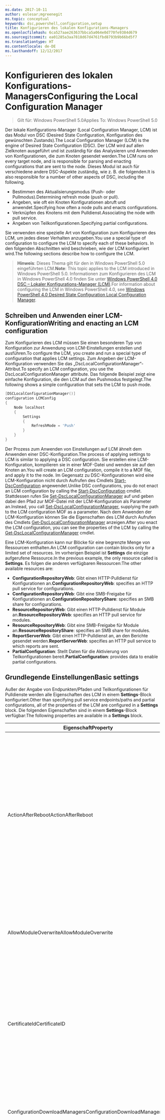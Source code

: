 ```yaml
---
ms.date: 2017-10-11
author: eslesar;mgreenegit
ms.topic: conceptual
keywords: dsc,powershell,configuration,setup
title: Konfigurieren des lokalen Konfigurations-Managers
ms.openlocfilehash: 6ca527aae263637bbca5a064e0d770fe9384d679
ms.sourcegitcommit: ea01285a3aa7818d67d4761fbd8793b9b66bd5f7
ms.translationtype: HT
ms.contentlocale: de-DE
ms.lasthandoff: 12/12/2017
---
```

# <a name="configuring-the-local-configuration-manager"></a><span data-ttu-id="22a3b-103">Konfigurieren des lokalen Konfigurations-Managers</span><span class="sxs-lookup"><span data-stu-id="22a3b-103">Configuring the Local Configuration Manager</span></span>

> <span data-ttu-id="22a3b-104">Gilt für: Windows PowerShell 5.0</span><span class="sxs-lookup"><span data-stu-id="22a3b-104">Applies To: Windows PowerShell 5.0</span></span>

<span data-ttu-id="22a3b-105">Der lokale Konfigurations-Manager (Local Configuration Manager, LCM) ist das Modul von DSC (Desired State Configuration, Konfiguration des gewünschten Zustands).</span><span class="sxs-lookup"><span data-stu-id="22a3b-105">The Local Configuration Manager (LCM) is the engine of Desired State Configuration (DSC).</span></span>
<span data-ttu-id="22a3b-106">Der LCM wird auf allen Zielknoten ausgeführt und ist zuständig für das Analysieren und Anwenden von Konfigurationen, die zum Knoten gesendet werden.</span><span class="sxs-lookup"><span data-stu-id="22a3b-106">The LCM runs on every target node, and is responsible for parsing and enacting configurations that are sent to the node.</span></span>
<span data-ttu-id="22a3b-107">Dieses Modul ist auch für verschiedene andere DSC-Aspekte zuständig, wie z. B. die folgenden.</span><span class="sxs-lookup"><span data-stu-id="22a3b-107">It is also responsible for a number of other aspects of DSC, including the following.</span></span>

- <span data-ttu-id="22a3b-108">Bestimmen des Aktualisierungsmodus (Push- oder Pullmodus).</span><span class="sxs-lookup"><span data-stu-id="22a3b-108">Determining refresh mode (push or pull).</span></span>
- <span data-ttu-id="22a3b-109">Angeben, wie oft ein Knoten Konfigurationen abruft und anwendet.</span><span class="sxs-lookup"><span data-stu-id="22a3b-109">Specifying how often a node pulls and enacts configurations.</span></span>
- <span data-ttu-id="22a3b-110">Verknüpfen des Knotens mit dem Pulldienst.</span><span class="sxs-lookup"><span data-stu-id="22a3b-110">Associating the node with pull service.</span></span>
- <span data-ttu-id="22a3b-111">Angeben von Teilkonfigurationen.</span><span class="sxs-lookup"><span data-stu-id="22a3b-111">Specifying partial configurations.</span></span>

<span data-ttu-id="22a3b-112">Sie verwenden eine spezielle Art von Konfiguration zum Konfigurieren des LCM, um jedes dieser Verhalten anzugeben.</span><span class="sxs-lookup"><span data-stu-id="22a3b-112">You use a special type of configuration to configure the LCM to specify each of these behaviors.</span></span>
<span data-ttu-id="22a3b-113">In den folgenden Abschnitten wird beschrieben, wie der LCM konfiguriert wird.</span><span class="sxs-lookup"><span data-stu-id="22a3b-113">The following sections describe how to configure the LCM.</span></span>

> <span data-ttu-id="22a3b-114">**Hinweis**: Dieses Thema gilt für den in Windows PowerShell 5.0 eingeführten LCM.</span><span class="sxs-lookup"><span data-stu-id="22a3b-114">**Note**: This topic applies to the LCM introduced in Windows PowerShell 5.0.</span></span>
<span data-ttu-id="22a3b-115">Informationen zum Konfigurieren des LCM in Windows PowerShell 4.0 finden Sie unter [Windows PowerShell 4.0 DSC – Lokaler Konfigurations-Manager (LCM)](metaconfig4.md).</span><span class="sxs-lookup"><span data-stu-id="22a3b-115">For information about configuring the LCM in Windows PowerShell 4.0, see [Windows PowerShell 4.0 Desired State Configuration Local Configuration Manager](metaconfig4.md).</span></span>

## <a name="writing-and-enacting-an-lcm-configuration"></a><span data-ttu-id="22a3b-116">Schreiben und Anwenden einer LCM-Konfiguration</span><span class="sxs-lookup"><span data-stu-id="22a3b-116">Writing and enacting an LCM configuration</span></span>

<span data-ttu-id="22a3b-117">Zum Konfigurieren des LCM müssen Sie einen besonderen Typ von Konfiguration zur Anwendung von LCM-Einstellungen erstellen und ausführen.</span><span class="sxs-lookup"><span data-stu-id="22a3b-117">To configure the LCM, you create and run a special type of configuration that applies LCM settings.</span></span>
<span data-ttu-id="22a3b-118">Zum Angeben der LCM-Konfiguration verwenden Sie das „DscLocalConfigurationManager“-Attribut.</span><span class="sxs-lookup"><span data-stu-id="22a3b-118">To specify an LCM configuration, you use the DscLocalConfigurationManager attribute.</span></span>
<span data-ttu-id="22a3b-119">Das folgende Beispiel zeigt eine einfache Konfiguration, die den LCM auf den Pushmodus festgelegt.</span><span class="sxs-lookup"><span data-stu-id="22a3b-119">The following shows a simple configuration that sets the LCM to push mode.</span></span>

```powershell
[DSCLocalConfigurationManager()]
configuration LCMConfig
{
    Node localhost
    {
        Settings
        {
            RefreshMode = 'Push'
        }
    }
} 
```

<span data-ttu-id="22a3b-120">Der Prozess zum Anwenden von Einstellungen auf LCM ähnelt dem Anwenden einer DSC-Konfiguration.</span><span class="sxs-lookup"><span data-stu-id="22a3b-120">The process of applying settings to LCM is similar to applying a DSC configuration.</span></span>
<span data-ttu-id="22a3b-121">Sie erstellen eine LCM-Konfiguration, kompilieren sie in einer MOF-Datei und wenden sie auf den Knoten an.</span><span class="sxs-lookup"><span data-stu-id="22a3b-121">You will create an LCM configuration, compile it to a MOF file, and apply it to the node.</span></span>
<span data-ttu-id="22a3b-122">Im Gegensatz zu DSC-Konfigurationen wird eine LCM-Konfiguration nicht durch Aufrufen des Cmdlets [Start-DscConfiguration](https://technet.microsoft.com/en-us/library/dn521623.aspx) angewendet.</span><span class="sxs-lookup"><span data-stu-id="22a3b-122">Unlike DSC configurations, you do not enact an LCM configuration by calling the [Start-DscConfiguration](https://technet.microsoft.com/en-us/library/dn521623.aspx) cmdlet.</span></span>
<span data-ttu-id="22a3b-123">Stattdessen rufen Sie [Set-DscLocalConfigurationManager](https://technet.microsoft.com/en-us/library/dn521621.aspx) auf und geben dabei den Pfad zur MOF-Datei mit der LCM-Konfiguration als Parameter an.</span><span class="sxs-lookup"><span data-stu-id="22a3b-123">Instead, you call [Set-DscLocalConfigurationManager](https://technet.microsoft.com/en-us/library/dn521621.aspx), supplying the path to the LCM configuration MOF as a parameter.</span></span>
<span data-ttu-id="22a3b-124">Nach dem Anwenden der LCM-Konfiguration können Sie die Eigenschaften des LCM durch Aufrufen des Cmdlets [Get-DscLocalConfigurationManager](https://technet.microsoft.com/en-us/library/dn407378.aspx) anzeigen.</span><span class="sxs-lookup"><span data-stu-id="22a3b-124">After you enact the LCM configuration, you can see the properties of the LCM by calling the [Get-DscLocalConfigurationManager](https://technet.microsoft.com/en-us/library/dn407378.aspx) cmdlet.</span></span>

<span data-ttu-id="22a3b-125">Eine LCM-Konfiguration kann nur Blöcke für eine begrenzte Menge von Ressourcen enthalten.</span><span class="sxs-lookup"><span data-stu-id="22a3b-125">An LCM configuration can contain blocks only for a limited set of resources.</span></span>
<span data-ttu-id="22a3b-126">Im vorherigen Beispiel ist **Settings** die einzige aufgerufene Ressource.</span><span class="sxs-lookup"><span data-stu-id="22a3b-126">In the previous example, the only resource called is **Settings**.</span></span>
<span data-ttu-id="22a3b-127">Es folgen die anderen verfügbaren Ressourcen:</span><span class="sxs-lookup"><span data-stu-id="22a3b-127">The other available resources are:</span></span>

* <span data-ttu-id="22a3b-128">**ConfigurationRepositoryWeb**: Gibt einen HTTP-Pulldienst für Konfigurationen an.</span><span class="sxs-lookup"><span data-stu-id="22a3b-128">**ConfigurationRepositoryWeb**: specifies an HTTP pull service for configurations.</span></span>
* <span data-ttu-id="22a3b-129">**ConfigurationRepositoryWeb**: Gibt eine SMB-Freigabe für Konfigurationen an.</span><span class="sxs-lookup"><span data-stu-id="22a3b-129">**ConfigurationRepositoryShare**: specifies an SMB share for configurations.</span></span>
* <span data-ttu-id="22a3b-130">**ResourceRepositoryWeb**: Gibt einen HTTP-Pulldienst für Module an.</span><span class="sxs-lookup"><span data-stu-id="22a3b-130">**ResourceRepositoryWeb**: specifies an HTTP pull service for modules.</span></span>
* <span data-ttu-id="22a3b-131">**ResourceRepositoryWeb**: Gibt eine SMB-Freigabe für Module an.</span><span class="sxs-lookup"><span data-stu-id="22a3b-131">**ResourceRepositoryShare**: specifies an SMB share for modules.</span></span>
* <span data-ttu-id="22a3b-132">**ReportServerWeb**: Gibt einen HTTP-Pulldienst an, an den Berichte gesendet werden.</span><span class="sxs-lookup"><span data-stu-id="22a3b-132">**ReportServerWeb**: specifies an HTTP pull service to which reports are sent.</span></span>
* <span data-ttu-id="22a3b-133">**PartialConfiguration**: Stellt Daten für die Aktivierung von Teilkonfigurationen bereit.</span><span class="sxs-lookup"><span data-stu-id="22a3b-133">**PartialConfiguration**: provides data to enable partial configurations.</span></span>

## <a name="basic-settings"></a><span data-ttu-id="22a3b-134">Grundlegende Einstellungen</span><span class="sxs-lookup"><span data-stu-id="22a3b-134">Basic settings</span></span>

<span data-ttu-id="22a3b-135">Außer der Angabe von Endpunkten/Pfaden und Teilkonfigurationen für Pulldienste werden alle Eigenschaften des LCM in einem **Settings**-Block konfiguriert.</span><span class="sxs-lookup"><span data-stu-id="22a3b-135">Other than specifying pull service endpoints/paths and partial configurations, all of the properties of the LCM are configured in a **Settings** block.</span></span>
<span data-ttu-id="22a3b-136">Die folgenden Eigenschaften sind in einem **Settings**-Block verfügbar:</span><span class="sxs-lookup"><span data-stu-id="22a3b-136">The following properties are available in a **Settings** block.</span></span>

|  <span data-ttu-id="22a3b-137">Eigenschaft</span><span class="sxs-lookup"><span data-stu-id="22a3b-137">Property</span></span>  |  <span data-ttu-id="22a3b-138">Typ</span><span class="sxs-lookup"><span data-stu-id="22a3b-138">Type</span></span>  |  <span data-ttu-id="22a3b-139">Beschreibung</span><span class="sxs-lookup"><span data-stu-id="22a3b-139">Description</span></span>   |
|----------- |------- |--------------- |
| <span data-ttu-id="22a3b-140">ActionAfterReboot</span><span class="sxs-lookup"><span data-stu-id="22a3b-140">ActionAfterReboot</span></span>| <span data-ttu-id="22a3b-141">string</span><span class="sxs-lookup"><span data-stu-id="22a3b-141">string</span></span>| <span data-ttu-id="22a3b-142">Gibt an, was nach einem Neustart während der Anwendung einer Konfiguration passiert.</span><span class="sxs-lookup"><span data-stu-id="22a3b-142">Specifies what happens after a reboot during the application of a configuration.</span></span> <span data-ttu-id="22a3b-143">Die möglichen Werte sind __ContinueConfiguration__ und __StopConfiguration__.</span><span class="sxs-lookup"><span data-stu-id="22a3b-143">The possible values are __"ContinueConfiguration"__ and __"StopConfiguration"__.</span></span> <ul><li> <span data-ttu-id="22a3b-144">__ContinueConfiguration__: Nach dem Neustart des Computers wird das Anwenden der aktuellen Konfiguration fortgesetzt.</span><span class="sxs-lookup"><span data-stu-id="22a3b-144">__ContinueConfiguration__: Continue applying the current configuration after machine reboot.</span></span> <span data-ttu-id="22a3b-145">Dies ist der Standardwert.</span><span class="sxs-lookup"><span data-stu-id="22a3b-145">This is the default value</span></span></li><li><span data-ttu-id="22a3b-146">__StopConfiguration__: Nach dem Neustart des Computers wird die aktuelle Konfiguration beendet.</span><span class="sxs-lookup"><span data-stu-id="22a3b-146">__StopConfiguration__: Stop the current configuration after machine reboot.</span></span></li></ul>|
| <span data-ttu-id="22a3b-147">AllowModuleOverwrite</span><span class="sxs-lookup"><span data-stu-id="22a3b-147">AllowModuleOverwrite</span></span>| <span data-ttu-id="22a3b-148">bool</span><span class="sxs-lookup"><span data-stu-id="22a3b-148">bool</span></span>| <span data-ttu-id="22a3b-149">__$TRUE__, wenn neue vom Pulldienst heruntergeladene Konfigurationen die alten Konfigurationen auf dem Zielknoten überschreiben dürfen.</span><span class="sxs-lookup"><span data-stu-id="22a3b-149">__$TRUE__ if new configurations downloaded from the pull service are allowed to overwrite the old ones on the target node.</span></span> <span data-ttu-id="22a3b-150">Andernfalls „$FALSE“.</span><span class="sxs-lookup"><span data-stu-id="22a3b-150">Otherwise, $FALSE.</span></span>|
| <span data-ttu-id="22a3b-151">CertificateId</span><span class="sxs-lookup"><span data-stu-id="22a3b-151">CertificateID</span></span>| <span data-ttu-id="22a3b-152">string</span><span class="sxs-lookup"><span data-stu-id="22a3b-152">string</span></span>| <span data-ttu-id="22a3b-153">Der Fingerabdruck eines Zertifikats zur Sicherung von Anmeldeinformationen, die in einer Konfiguration übergeben werden.</span><span class="sxs-lookup"><span data-stu-id="22a3b-153">The thumbprint of a certificate used to secure credentials passed in a configuration.</span></span> <span data-ttu-id="22a3b-154">Weitere Informationen finden Sie unter [Möchten Sie Anmeldeinformationen in Windows PowerShell zum Konfigurieren des gewünschten Zustands schützen?](http://blogs.msdn.com/b/powershell/archive/2014/01/31/want-to-secure-credentials-in-windows-powershell-desired-state-configuration.aspx).</span><span class="sxs-lookup"><span data-stu-id="22a3b-154">For more information see [Want to secure credentials in Windows PowerShell Desired State Configuration](http://blogs.msdn.com/b/powershell/archive/2014/01/31/want-to-secure-credentials-in-windows-powershell-desired-state-configuration.aspx)?.</span></span> <br> <span data-ttu-id="22a3b-155">__Hinweis:__ Dies wird bei Verwendung des Azure Automation DSC-Pulldiensts automatisch verwaltet.</span><span class="sxs-lookup"><span data-stu-id="22a3b-155">__Note:__ this is managed automatically if using Azure Automation DSC pull service.</span></span>|
| <span data-ttu-id="22a3b-156">ConfigurationDownloadManagers</span><span class="sxs-lookup"><span data-stu-id="22a3b-156">ConfigurationDownloadManagers</span></span>| <span data-ttu-id="22a3b-157">CimInstance[]</span><span class="sxs-lookup"><span data-stu-id="22a3b-157">CimInstance[]</span></span>| <span data-ttu-id="22a3b-158">Veraltet.</span><span class="sxs-lookup"><span data-stu-id="22a3b-158">Obsolete.</span></span> <span data-ttu-id="22a3b-159">Verwenden Sie die Blöcke __ConfigurationRepositoryWeb__ und __ConfigurationRepositoryShare__ zum Definieren von Pulldienstendpunkten für Konfigurationen.</span><span class="sxs-lookup"><span data-stu-id="22a3b-159">Use __ConfigurationRepositoryWeb__ and __ConfigurationRepositoryShare__ blocks to define configuration pull service endpoints.</span></span>|
| <span data-ttu-id="22a3b-160">ConfigurationID</span><span class="sxs-lookup"><span data-stu-id="22a3b-160">ConfigurationID</span></span>| <span data-ttu-id="22a3b-161">string</span><span class="sxs-lookup"><span data-stu-id="22a3b-161">string</span></span>| <span data-ttu-id="22a3b-162">Für die Abwärtskompatibilität mit älteren Pulldienstversionen.</span><span class="sxs-lookup"><span data-stu-id="22a3b-162">For backwards compatibility with older pull service versions.</span></span> <span data-ttu-id="22a3b-163">Eine GUID, die die Konfigurationsdatei identifiziert, die von einem Pulldienst abgerufen werden soll.</span><span class="sxs-lookup"><span data-stu-id="22a3b-163">A GUID that identifies the configuration file to get from a pull service.</span></span> <span data-ttu-id="22a3b-164">Der Knoten ruft Konfigurationen vom Pulldienst ab, wenn der Name der MOF-Konfigurationsdatei „ConfigurationID.mof“ lautet.</span><span class="sxs-lookup"><span data-stu-id="22a3b-164">The node will pull configurations on the pull service if the name of the configuration MOF is named ConfigurationID.mof.</span></span><br> <span data-ttu-id="22a3b-165">__Hinweis:__ Wenn Sie diese Eigenschaft festlegen, kann der Knoten nicht mithilfe von __RegistrationKey__ bei einem Pulldienst registriert werden.</span><span class="sxs-lookup"><span data-stu-id="22a3b-165">__Note:__ If you set this property, registering the node with a pull service by using __RegistrationKey__ does not work.</span></span> <span data-ttu-id="22a3b-166">Weitere Informationen finden Sie unter [Einrichten eines Pullclients mit Konfigurationsnamen](pullClientConfigNames.md).</span><span class="sxs-lookup"><span data-stu-id="22a3b-166">For more information, see [Setting up a pull client with configuration names](pullClientConfigNames.md).</span></span>|
| <span data-ttu-id="22a3b-167">ConfigurationMode</span><span class="sxs-lookup"><span data-stu-id="22a3b-167">ConfigurationMode</span></span>| <span data-ttu-id="22a3b-168">string</span><span class="sxs-lookup"><span data-stu-id="22a3b-168">string</span></span> | <span data-ttu-id="22a3b-169">Gibt an, wie der LCM die Konfiguration tatsächlich auf die Zielknoten anwendet.</span><span class="sxs-lookup"><span data-stu-id="22a3b-169">Specifies how the LCM actually applies the configuration to the target nodes.</span></span> <span data-ttu-id="22a3b-170">Mögliche Werte sind __ApplyOnly__, __ApplyandMonitor__ und __ApplyandAutoCorrect__.</span><span class="sxs-lookup"><span data-stu-id="22a3b-170">Possible values are __"ApplyOnly"__,__"ApplyandMonitior"__, and __"ApplyandAutoCorrect"__.</span></span> <ul><li><span data-ttu-id="22a3b-171">__ApplyOnly__: DSC wendet die Konfiguration an und führt keine weiteren Schritte aus, es sei denn, eine neue Konfiguration wird per Push auf den Zielknoten übertragen oder per Pull von einem Dienst abgerufen.</span><span class="sxs-lookup"><span data-stu-id="22a3b-171">__ApplyOnly__: DSC applies the configuration and does nothing further unless a new configuration is pushed to the target node or when a new configuration is pulled from a service.</span></span> <span data-ttu-id="22a3b-172">Nach der ersten Anwendung einer neuen Konfiguration überprüft DSC nicht auf Abweichungen von einem zuvor konfigurierten Status.</span><span class="sxs-lookup"><span data-stu-id="22a3b-172">After initial application of a new configuration, DSC does not check for drift from a previously configured state.</span></span> <span data-ttu-id="22a3b-173">Beachten Sie, dass DSC versucht, die Konfiguration anzuwenden, bis dies erfolgreich passiert ist, bevor __ApplyOnly__ wirksam wird.</span><span class="sxs-lookup"><span data-stu-id="22a3b-173">Note that DSC will attempt to apply the configuration until it is successful before __ApplyOnly__ takes effect.</span></span> </li><li> <span data-ttu-id="22a3b-174">__ApplyAndMonitor__: Dies ist der Standardwert.</span><span class="sxs-lookup"><span data-stu-id="22a3b-174">__ApplyAndMonitor__: This is the default value.</span></span> <span data-ttu-id="22a3b-175">Der LCM wendet neue Konfigurationen an.</span><span class="sxs-lookup"><span data-stu-id="22a3b-175">The LCM applies any new configurations.</span></span> <span data-ttu-id="22a3b-176">Wenn der Zielknoten nach der ersten Anwendung einer neuen Konfiguration vom gewünschten Zustand abweicht, meldet DSC die Abweichung in Protokollen.</span><span class="sxs-lookup"><span data-stu-id="22a3b-176">After initial application of a new configuration, if the target node drifts from the desired state, DSC reports the discrepancy in logs.</span></span> <span data-ttu-id="22a3b-177">Beachten Sie, dass DSC versucht, die Konfiguration anzuwenden, bis dies erfolgreich passiert ist, bevor __ApplyAndMonitor__ wirksam wird.</span><span class="sxs-lookup"><span data-stu-id="22a3b-177">Note that DSC will attempt to apply the configuration until it is successful before __ApplyAndMonitor__ takes effect.</span></span></li><li><span data-ttu-id="22a3b-178">__ApplyAndAutoCorrect__: DSC wendet alle neuen Konfigurationen an.</span><span class="sxs-lookup"><span data-stu-id="22a3b-178">__ApplyAndAutoCorrect__: DSC applies any new configurations.</span></span> <span data-ttu-id="22a3b-179">Wenn der Zielknoten nach der ersten Anwendung einer neuen Konfiguration vom gewünschten Zustand abweicht, meldet DSC die Abweichung in Protokollen und wendet dann die aktuelle Konfiguration an.</span><span class="sxs-lookup"><span data-stu-id="22a3b-179">After initial application of a new configuration, if the target node drifts from the desired state, DSC reports the discrepancy in logs, and then re-applies the current configuration.</span></span></li></ul>|
| <span data-ttu-id="22a3b-180">ConfigurationModeFrequencyMins</span><span class="sxs-lookup"><span data-stu-id="22a3b-180">ConfigurationModeFrequencyMins</span></span>| <span data-ttu-id="22a3b-181">UInt32</span><span class="sxs-lookup"><span data-stu-id="22a3b-181">UInt32</span></span>| <span data-ttu-id="22a3b-182">Gibt (in Minuten) an, wie oft die aktuelle Konfiguration überprüft und angewendet wird.</span><span class="sxs-lookup"><span data-stu-id="22a3b-182">How often, in minutes, the current configuration is checked and applied.</span></span> <span data-ttu-id="22a3b-183">Diese Eigenschaft wird ignoriert, wenn die „ConfigurationMode“-Eigenschaft auf „ApplyOnly“ festgelegt ist.</span><span class="sxs-lookup"><span data-stu-id="22a3b-183">This property is ignored if the ConfigurationMode property is set to ApplyOnly.</span></span> <span data-ttu-id="22a3b-184">Der Standardwert ist 15.</span><span class="sxs-lookup"><span data-stu-id="22a3b-184">The default value is 15.</span></span>|
| <span data-ttu-id="22a3b-185">DebugMode</span><span class="sxs-lookup"><span data-stu-id="22a3b-185">DebugMode</span></span>| <span data-ttu-id="22a3b-186">string</span><span class="sxs-lookup"><span data-stu-id="22a3b-186">string</span></span>| <span data-ttu-id="22a3b-187">Mögliche Werte sind __None__, __ForceModuleImport__ und __All__.</span><span class="sxs-lookup"><span data-stu-id="22a3b-187">Possible values are __None__, __ForceModuleImport__, and __All__.</span></span> <ul><li><span data-ttu-id="22a3b-188">Bei Festlegung auf __None__ werden zwischengespeicherte Ressourcen verwendet.</span><span class="sxs-lookup"><span data-stu-id="22a3b-188">Set to __None__ to use cached resources.</span></span> <span data-ttu-id="22a3b-189">Dies ist die Standardeinstellung, die in Produktionsszenarien verwendet werden sollte.</span><span class="sxs-lookup"><span data-stu-id="22a3b-189">This is the default and should be used in production scenarios.</span></span></li><li><span data-ttu-id="22a3b-190">Das Festlegen auf __ForceModuleImport__ bewirkt, dass der LCM DSC-Ressourcenmodule erneut lädt, auch wenn sie zuvor bereits geladen und zwischengespeichert wurden.</span><span class="sxs-lookup"><span data-stu-id="22a3b-190">Setting to __ForceModuleImport__, causes the LCM to reload any DSC resource modules, even if they have been previously loaded and cached.</span></span> <span data-ttu-id="22a3b-191">Dies beeinträchtigt die Leistung von DSC-Vorgängen, da jedes Modul bei Verwendung neu geladen wird.</span><span class="sxs-lookup"><span data-stu-id="22a3b-191">This impacts the performance of DSC operations as each module is reloaded on use.</span></span> <span data-ttu-id="22a3b-192">In der Regel wird dieser Wert beim Debuggen einer Ressource verwendet.</span><span class="sxs-lookup"><span data-stu-id="22a3b-192">Typically you would use this value while debugging a resource</span></span></li><li><span data-ttu-id="22a3b-193">In dieser Version ist __All__ identisch mit __ForceModuleImport__.</span><span class="sxs-lookup"><span data-stu-id="22a3b-193">In this release, __All__ is same as __ForceModuleImport__</span></span></li></ul> |
| <span data-ttu-id="22a3b-194">RebootNodeIfNeeded</span><span class="sxs-lookup"><span data-stu-id="22a3b-194">RebootNodeIfNeeded</span></span>| <span data-ttu-id="22a3b-195">bool</span><span class="sxs-lookup"><span data-stu-id="22a3b-195">bool</span></span>| <span data-ttu-id="22a3b-196">Legen Sie diese Einstellung auf __$true__ fest, um den Knoten automatisch neu zu starten, nachdem eine Konfiguration angewendet wurde, die einen Neustart erfordert.</span><span class="sxs-lookup"><span data-stu-id="22a3b-196">Set this to __$true__ to automatically reboot the node after a configuration that requires reboot is applied.</span></span> <span data-ttu-id="22a3b-197">Andernfalls müssen Sie den Knoten für jede Konfiguration manuell neu starten, die dies erfordert.</span><span class="sxs-lookup"><span data-stu-id="22a3b-197">Otherwise, you will have to manually reboot the node for any configuration that requires it.</span></span> <span data-ttu-id="22a3b-198">Der Standardwert ist __$false__.</span><span class="sxs-lookup"><span data-stu-id="22a3b-198">The default value is __$false__.</span></span> <span data-ttu-id="22a3b-199">Um diese Einstellung zu verwenden, wenn eine Neustartbedingung von einer anderen Komponente als von DSC in Kraft gesetzt wird (z.B. Windows Installer), kombinieren Sie diese Einstellung mit dem Modul [xPendingReboot](https://github.com/powershell/xpendingreboot).</span><span class="sxs-lookup"><span data-stu-id="22a3b-199">To use this setting when a reboot condition is enacted by something other than DSC (such as Windows Installer), combine this setting with the [xPendingReboot](https://github.com/powershell/xpendingreboot) module.</span></span>|
| <span data-ttu-id="22a3b-200">RefreshMode</span><span class="sxs-lookup"><span data-stu-id="22a3b-200">RefreshMode</span></span>| <span data-ttu-id="22a3b-201">string</span><span class="sxs-lookup"><span data-stu-id="22a3b-201">string</span></span>| <span data-ttu-id="22a3b-202">Gibt an, wie der LCM Konfigurationen abruft.</span><span class="sxs-lookup"><span data-stu-id="22a3b-202">Specifies how the LCM gets configurations.</span></span> <span data-ttu-id="22a3b-203">Die möglichen Werte sind __Disabled__, __Push__ und __Pull__.</span><span class="sxs-lookup"><span data-stu-id="22a3b-203">The possible values are __"Disabled"__, __"Push"__, and __"Pull"__.</span></span> <ul><li><span data-ttu-id="22a3b-204">__Disabled__: DSC-Konfigurationen werden für diesen Knoten deaktiviert.</span><span class="sxs-lookup"><span data-stu-id="22a3b-204">__Disabled__: DSC configurations are disabled for this node.</span></span></li><li> <span data-ttu-id="22a3b-205">__Push__: Konfigurationen werden gestartet, indem das Cmdlet [Start-DscConfiguration](https://technet.microsoft.com/en-us/library/dn521623.aspx) aufgerufen wird.</span><span class="sxs-lookup"><span data-stu-id="22a3b-205">__Push__: Configurations are initiated by calling the [Start-DscConfiguration](https://technet.microsoft.com/en-us/library/dn521623.aspx) cmdlet.</span></span> <span data-ttu-id="22a3b-206">Die Konfiguration wird sofort auf den Knoten angewendet.</span><span class="sxs-lookup"><span data-stu-id="22a3b-206">The configuration is applied immediately to the node.</span></span> <span data-ttu-id="22a3b-207">Dies ist der Standardwert.</span><span class="sxs-lookup"><span data-stu-id="22a3b-207">This is the default value.</span></span></li><li><span data-ttu-id="22a3b-208">__Pull:__ Der Knoten ist so konfiguriert, dass regelmäßig eine Überprüfung auf Konfigurationen von einem Pulldienst oder SMB-Pfad erfolgt.</span><span class="sxs-lookup"><span data-stu-id="22a3b-208">__Pull:__ The node is configured to regularly check for configurations from a pull service or SMB path.</span></span> <span data-ttu-id="22a3b-209">Wenn diese Eigenschaft auf __Pull__ festgelegt ist, müssen Sie in einem __ConfigurationRepositoryWeb__- oder __ConfigurationRepositoryShare__-Block einen HPPT-Pfad (Dienst) oder einen SMB-Pfad (Freigabe) angeben.</span><span class="sxs-lookup"><span data-stu-id="22a3b-209">If this property is set to __Pull__, you must specify an HTTP (service) or SMB (share) path in a __ConfigurationRepositoryWeb__ or __ConfigurationRepositoryShare__ block.</span></span></li></ul>|
| <span data-ttu-id="22a3b-210">RefreshFrequencyMins</span><span class="sxs-lookup"><span data-stu-id="22a3b-210">RefreshFrequencyMins</span></span>| <span data-ttu-id="22a3b-211">UInt32</span><span class="sxs-lookup"><span data-stu-id="22a3b-211">Uint32</span></span>| <span data-ttu-id="22a3b-212">Das Zeitintervall (in Minuten), in dem der LCM einen Pulldienst auf aktualisierte Konfigurationen abfragt.</span><span class="sxs-lookup"><span data-stu-id="22a3b-212">The time interval, in minutes, at which the LCM checks a pull service to get updated configurations.</span></span> <span data-ttu-id="22a3b-213">Dieser Wert wird ignoriert, wenn der LCM nicht im Pullmodus konfiguriert ist.</span><span class="sxs-lookup"><span data-stu-id="22a3b-213">This value is ignored if the LCM is not configured in pull mode.</span></span> <span data-ttu-id="22a3b-214">Der Standardwert ist 30.</span><span class="sxs-lookup"><span data-stu-id="22a3b-214">The default value is 30.</span></span>|
| <span data-ttu-id="22a3b-215">ReportManagers</span><span class="sxs-lookup"><span data-stu-id="22a3b-215">ReportManagers</span></span>| <span data-ttu-id="22a3b-216">CimInstance[]</span><span class="sxs-lookup"><span data-stu-id="22a3b-216">CimInstance[]</span></span>| <span data-ttu-id="22a3b-217">Veraltet.</span><span class="sxs-lookup"><span data-stu-id="22a3b-217">Obsolete.</span></span> <span data-ttu-id="22a3b-218">Verwenden Sie __ReportServerWeb__-Blöcke, um einen Endpunkt zum Senden von Berichtsdaten an einen Pulldienst zu definieren.</span><span class="sxs-lookup"><span data-stu-id="22a3b-218">Use __ReportServerWeb__ blocks to define an endpoint to send reporting data to a pull service.</span></span>|
| <span data-ttu-id="22a3b-219">ResourceModuleManagers</span><span class="sxs-lookup"><span data-stu-id="22a3b-219">ResourceModuleManagers</span></span>| <span data-ttu-id="22a3b-220">CimInstance[]</span><span class="sxs-lookup"><span data-stu-id="22a3b-220">CimInstance[]</span></span>| <span data-ttu-id="22a3b-221">Veraltet.</span><span class="sxs-lookup"><span data-stu-id="22a3b-221">Obsolete.</span></span> <span data-ttu-id="22a3b-222">Verwenden Sie die Blöcke __ResourceRepositoryWeb__ und __ResourceRepositoryShare__ zum Definieren von HTTP-Endpunkten bzw. SMB-Pfaden für den Pulldienst.</span><span class="sxs-lookup"><span data-stu-id="22a3b-222">Use __ResourceRepositoryWeb__ and __ResourceRepositoryShare__ blocks to define pull service HTTP endpoints or SMB paths, respectively.</span></span>|
| <span data-ttu-id="22a3b-223">PartialConfigurations</span><span class="sxs-lookup"><span data-stu-id="22a3b-223">PartialConfigurations</span></span>| <span data-ttu-id="22a3b-224">CimInstance</span><span class="sxs-lookup"><span data-stu-id="22a3b-224">CimInstance</span></span>| <span data-ttu-id="22a3b-225">Nicht implementiert.</span><span class="sxs-lookup"><span data-stu-id="22a3b-225">Not implemented.</span></span> <span data-ttu-id="22a3b-226">Nicht verwenden.</span><span class="sxs-lookup"><span data-stu-id="22a3b-226">Do not use.</span></span>|
| <span data-ttu-id="22a3b-227">StatusRetentionTimeInDays</span><span class="sxs-lookup"><span data-stu-id="22a3b-227">StatusRetentionTimeInDays</span></span> | <span data-ttu-id="22a3b-228">UInt32</span><span class="sxs-lookup"><span data-stu-id="22a3b-228">UInt32</span></span>| <span data-ttu-id="22a3b-229">Anzahl der Tage, die der LCM den Status der aktuellen Konfiguration beibehält.</span><span class="sxs-lookup"><span data-stu-id="22a3b-229">The number of days the LCM keeps the status of the current configuration.</span></span>|

## <a name="pull-service"></a><span data-ttu-id="22a3b-230">Pulldienst</span><span class="sxs-lookup"><span data-stu-id="22a3b-230">Pull service</span></span>

<span data-ttu-id="22a3b-231">DSC-Einstellungen ermöglichen die Verwaltung eines Knotens durch das Abrufen von Konfigurationen und Modulen über Pull und durch das Veröffentlichen von Berichtsdaten an einem Remotespeicherort.</span><span class="sxs-lookup"><span data-stu-id="22a3b-231">DSC settings allow a node to be managed by pulling configurations and modules, and publishing reporting data, to a remote location.</span></span>
<span data-ttu-id="22a3b-232">Folgende Optionen sind zurzeit für den Pulldienst verfügbar:</span><span class="sxs-lookup"><span data-stu-id="22a3b-232">The current options for pull service include:</span></span>

- <span data-ttu-id="22a3b-233">Azure Automation DSC-Dienst (Desired State Configuration)</span><span class="sxs-lookup"><span data-stu-id="22a3b-233">Azure Automation Desired State Configuration service</span></span>
- <span data-ttu-id="22a3b-234">Eine Pulldienstinstanz unter Windows Server</span><span class="sxs-lookup"><span data-stu-id="22a3b-234">A pull service instance running on Windows Server</span></span>
- <span data-ttu-id="22a3b-235">Eine SMB-Freigabe (unterstützt nicht das Veröffentlichen von Berichtsdaten)</span><span class="sxs-lookup"><span data-stu-id="22a3b-235">An SMB share (does not support publishing reporting data)</span></span>

<span data-ttu-id="22a3b-236">Die LCM-Konfiguration unterstützt die folgenden Typen von Pulldienstendpunkten:</span><span class="sxs-lookup"><span data-stu-id="22a3b-236">LCM configuration supports defining the following types of pull service endpoints:</span></span>

- <span data-ttu-id="22a3b-237">**Konfigurationsserver**: Repository für DSC-Konfigurationen.</span><span class="sxs-lookup"><span data-stu-id="22a3b-237">**Configuration server**: A repository for DSC configurations.</span></span> <span data-ttu-id="22a3b-238">Definieren Sie Konfigurationsserver mithilfe der Blöcke **ConfigurationRepositoryWeb** (für webbasierte Server) und **ConfigurationRepositoryShare** (für SMB-basierte Server).</span><span class="sxs-lookup"><span data-stu-id="22a3b-238">Define configuration servers by using **ConfigurationRepositoryWeb** (for web-based servers) and **ConfigurationRepositoryShare** (for SMB-based servers) blocks.</span></span>
- <span data-ttu-id="22a3b-239">**Ressourcenserver**: Repository für DSC-Ressourcen, verpackt als PowerShell-Module.</span><span class="sxs-lookup"><span data-stu-id="22a3b-239">**Resource server**: A repository for DSC resources, packaged as PowerShell modules.</span></span> <span data-ttu-id="22a3b-240">Definieren Sie Ressourcenserver mithilfe der Blöcke **ResourceRepositoryWeb** (für webbasierte Server) und **ResourceRepositoryShare** (für SMB-basierte Server).</span><span class="sxs-lookup"><span data-stu-id="22a3b-240">Define resource servers by using **ResourceRepositoryWeb** (for web-based servers) and **ResourceRepositoryShare** (for SMB-based servers) blocks.</span></span>
- <span data-ttu-id="22a3b-241">**Berichtsserver**: Dienst, an den DSC Berichtsdaten sendet.</span><span class="sxs-lookup"><span data-stu-id="22a3b-241">**Report server**: A service that DSC sends report data to.</span></span> <span data-ttu-id="22a3b-242">Definieren Sie Berichtsserver mithilfe von **ReportServerWeb**-Blöcken.</span><span class="sxs-lookup"><span data-stu-id="22a3b-242">Define report servers by using **ReportServerWeb** blocks.</span></span> <span data-ttu-id="22a3b-243">Ein Berichtsserver muss ein Webdienst sein.</span><span class="sxs-lookup"><span data-stu-id="22a3b-243">A report server must be a web service.</span></span>

<span data-ttu-id="22a3b-244">**Die empfohlene Lösung** und die Option mit den meisten verfügbaren Features ist [Azure Automation DSC](https://docs.microsoft.com/en-us/azure/automation/automation-dsc-getting-started).</span><span class="sxs-lookup"><span data-stu-id="22a3b-244">**The recommended solution**, and the option with the most features available, is [Azure Automation DSC](https://docs.microsoft.com/en-us/azure/automation/automation-dsc-getting-started).</span></span>

<span data-ttu-id="22a3b-245">Der Azure-Dienst kann Knoten lokal in privaten Rechenzentren oder in öffentlichen Clouds wie Azure und AWS verwalten.</span><span class="sxs-lookup"><span data-stu-id="22a3b-245">The Azure service can manage nodes on-premises in private datacenters, or in public clouds such as Azure and AWS.</span></span>
<span data-ttu-id="22a3b-246">Für private Umgebungen, in denen Server keine direkte Verbindung mit dem Internet herstellen können, sollten Sie die Begrenzung des ausgehenden Datenverkehrs auf den veröffentlichten Azure-IP-Adressbereich in Betracht ziehen. Informationen hierzu finden Sie unter [Azure Datacenter IP Ranges](https://www.microsoft.com/en-us/download/details.aspx?id=41653) (IP-Adressbereiche für Azure-Rechenzentren).</span><span class="sxs-lookup"><span data-stu-id="22a3b-246">For private environments where servers cannot directly connect to the Internet, consider limiting outbound traffic to only the published Azure IP range (see [Azure Datacenter IP Ranges](https://www.microsoft.com/en-us/download/details.aspx?id=41653)).</span></span>

<span data-ttu-id="22a3b-247">Features des Onlinediensts, die im Pulldienst unter Windows Server zurzeit nicht verfügbar sind:</span><span class="sxs-lookup"><span data-stu-id="22a3b-247">Features of the online service that are not currently available in the pull service on Windows Server include:</span></span>
- <span data-ttu-id="22a3b-248">Verschlüsselung aller Daten während der Übertragung und im Ruhezustand</span><span class="sxs-lookup"><span data-stu-id="22a3b-248">All data is encrypted in transit and at rest</span></span>
- <span data-ttu-id="22a3b-249">Automatische Erstellung und Verwaltung von Clientzertifikaten</span><span class="sxs-lookup"><span data-stu-id="22a3b-249">Client certificates are created and managed automatically</span></span>
- <span data-ttu-id="22a3b-250">Speicherung von Geheimnissen zur zentralen Verwaltung von [Kennwörtern/Anmeldeinformationen](https://docs.microsoft.com/en-us/azure/automation/automation-credentials) oder [Variablen](https://docs.microsoft.com/en-us/azure/automation/automation-variables) wie z.B. Servernamen oder Verbindungszeichenfolgen</span><span class="sxs-lookup"><span data-stu-id="22a3b-250">Secrets store for centrally managing [passwords/credentials](https://docs.microsoft.com/en-us/azure/automation/automation-credentials), or [variables](https://docs.microsoft.com/en-us/azure/automation/automation-variables) such as server names or connection strings</span></span>
- <span data-ttu-id="22a3b-251">Zentrale Verwaltung der [LCM-Konfiguration](metaConfig.md#basic-settings) für Knoten</span><span class="sxs-lookup"><span data-stu-id="22a3b-251">Centrally manage node [LCM configuration](metaConfig.md#basic-settings)</span></span>
- <span data-ttu-id="22a3b-252">Zentrale Zuweisung von Konfigurationen zu Clientknoten</span><span class="sxs-lookup"><span data-stu-id="22a3b-252">Centrally assign configurations to client nodes</span></span>
- <span data-ttu-id="22a3b-253">Freigabe von Konfigurationsänderungen für Canarygruppen zum Durchführen von Tests vor Einführung in die Produktion</span><span class="sxs-lookup"><span data-stu-id="22a3b-253">Release configuration changes to "canary groups" for testing before reaching production</span></span>
- <span data-ttu-id="22a3b-254">Grafische Berichterstellung</span><span class="sxs-lookup"><span data-stu-id="22a3b-254">Graphical reporting</span></span>
  - <span data-ttu-id="22a3b-255">Statusdetails auf der Granularitätsstufe von DSC-Ressourcen</span><span class="sxs-lookup"><span data-stu-id="22a3b-255">Status detail at the DSC resource level of granularity</span></span>
  - <span data-ttu-id="22a3b-256">Ausführliche Fehlermeldungen von Clientcomputern für die Problembehandlung</span><span class="sxs-lookup"><span data-stu-id="22a3b-256">Verbose error messages from client machines for troubleshooting</span></span>
- <span data-ttu-id="22a3b-257">[Integration in Azure Log Analytics](https://docs.microsoft.com/en-us/azure/automation/automation-dsc-diagnostics) für Warnungen, automatisierte Tasks, Android-/iOS-App für Berichte und Warnungen</span><span class="sxs-lookup"><span data-stu-id="22a3b-257">[Integration with Azure Log Analytics](https://docs.microsoft.com/en-us/azure/automation/automation-dsc-diagnostics) for alerting, automated tasks, Android/iOS app for reporting and alerting</span></span>

<span data-ttu-id="22a3b-258">Alternativ dazu finden Sie weitere Informationen zum Einrichten und Verwenden des HTTP-Pulldiensts unter Windows Server unter [Einrichten eines DSC-Pullservers](pullServer.md).</span><span class="sxs-lookup"><span data-stu-id="22a3b-258">Alternatively, for information about setting up and using HTTP pull service on Windows Server, see [Setting up a DSC pull server](pullServer.md).</span></span>
<span data-ttu-id="22a3b-259">Beachten Sie, dass es sich um eine eingeschränkte Implementierung handelt, die nur grundlegende Funktionen zur Speicherung von Konfigurationen/Modulen und zur Erfassung von Berichtsdaten in einer lokalen Datenbank bietet.</span><span class="sxs-lookup"><span data-stu-id="22a3b-259">Please be advised that it is a limited implementation with only basic capabilities of storing configurations/modules and capturing report data in to a local database.</span></span>

## <a name="configuration-server-blocks"></a><span data-ttu-id="22a3b-260">Konfigurationsserverblöcke</span><span class="sxs-lookup"><span data-stu-id="22a3b-260">Configuration server blocks</span></span>

<span data-ttu-id="22a3b-261">Zum Definieren eines webbasierten Konfigurationsservers erstellen Sie einen **ConfigurationRepositoryWeb**-Block.</span><span class="sxs-lookup"><span data-stu-id="22a3b-261">To define a web-based configuration server, you create a **ConfigurationRepositoryWeb** block.</span></span>
<span data-ttu-id="22a3b-262">Ein **ConfigurationRepositoryWeb**-Block definiert die folgenden Eigenschaften.</span><span class="sxs-lookup"><span data-stu-id="22a3b-262">A **ConfigurationRepositoryWeb** defines the following properties.</span></span>

|<span data-ttu-id="22a3b-263">Eigenschaft</span><span class="sxs-lookup"><span data-stu-id="22a3b-263">Property</span></span>|<span data-ttu-id="22a3b-264">Typ</span><span class="sxs-lookup"><span data-stu-id="22a3b-264">Type</span></span>|<span data-ttu-id="22a3b-265">Beschreibung</span><span class="sxs-lookup"><span data-stu-id="22a3b-265">Description</span></span>|
|---|---|---| 
|<span data-ttu-id="22a3b-266">AllowUnsecureConnection</span><span class="sxs-lookup"><span data-stu-id="22a3b-266">AllowUnsecureConnection</span></span>|<span data-ttu-id="22a3b-267">bool</span><span class="sxs-lookup"><span data-stu-id="22a3b-267">bool</span></span>|<span data-ttu-id="22a3b-268">Legen Sie diese Einstellung auf **$TRUE** fest, um Verbindungen zwischen Knoten und Server ohne Authentifizierung zu erlauben.</span><span class="sxs-lookup"><span data-stu-id="22a3b-268">Set to **$TRUE** to allow connections from the node to the server without authentication.</span></span> <span data-ttu-id="22a3b-269">Bei Festlegung auf **$FALSE** ist eine Authentifizierung erforderlich.</span><span class="sxs-lookup"><span data-stu-id="22a3b-269">Set to **$FALSE** to require authentication.</span></span>|
|<span data-ttu-id="22a3b-270">CertificateId</span><span class="sxs-lookup"><span data-stu-id="22a3b-270">CertificateID</span></span>|<span data-ttu-id="22a3b-271">string</span><span class="sxs-lookup"><span data-stu-id="22a3b-271">string</span></span>|<span data-ttu-id="22a3b-272">Der Fingerabdruck eines Zertifikats zur Authentifizierung beim Server.</span><span class="sxs-lookup"><span data-stu-id="22a3b-272">The thumbprint of a certificate used to authenticate to the server.</span></span>|
|<span data-ttu-id="22a3b-273">ConfigurationNames</span><span class="sxs-lookup"><span data-stu-id="22a3b-273">ConfigurationNames</span></span>|<span data-ttu-id="22a3b-274">String[]</span><span class="sxs-lookup"><span data-stu-id="22a3b-274">String[]</span></span>|<span data-ttu-id="22a3b-275">Array der Namen von Konfigurationen, die per Pull vom Zielknoten abgerufen werden.</span><span class="sxs-lookup"><span data-stu-id="22a3b-275">An array of names of configurations to be pulled by the target node.</span></span> <span data-ttu-id="22a3b-276">Diese werden nur verwendet, wenn der Knoten über einen **RegistrationKey** beim Pulldienst registriert ist.</span><span class="sxs-lookup"><span data-stu-id="22a3b-276">These are used only if the node is registered with the pull service by using a **RegistrationKey**.</span></span> <span data-ttu-id="22a3b-277">Weitere Informationen finden Sie unter [Einrichten eines Pullclients mit Konfigurationsnamen](pullClientConfigNames.md).</span><span class="sxs-lookup"><span data-stu-id="22a3b-277">For more information, see [Setting up a pull client with configuration names](pullClientConfigNames.md).</span></span>|
|<span data-ttu-id="22a3b-278">RegistrationKey</span><span class="sxs-lookup"><span data-stu-id="22a3b-278">RegistrationKey</span></span>|<span data-ttu-id="22a3b-279">string</span><span class="sxs-lookup"><span data-stu-id="22a3b-279">string</span></span>|<span data-ttu-id="22a3b-280">GUID, die den Knoten beim Pulldienst registriert.</span><span class="sxs-lookup"><span data-stu-id="22a3b-280">A GUID that registers the node with the pull service.</span></span> <span data-ttu-id="22a3b-281">Weitere Informationen finden Sie unter [Einrichten eines Pullclients mit Konfigurationsnamen](pullClientConfigNames.md).</span><span class="sxs-lookup"><span data-stu-id="22a3b-281">For more information, see [Setting up a pull client with configuration names](pullClientConfigNames.md).</span></span>|
|<span data-ttu-id="22a3b-282">ServerURL</span><span class="sxs-lookup"><span data-stu-id="22a3b-282">ServerURL</span></span>|<span data-ttu-id="22a3b-283">string</span><span class="sxs-lookup"><span data-stu-id="22a3b-283">string</span></span>|<span data-ttu-id="22a3b-284">URL des Konfigurationsdiensts.</span><span class="sxs-lookup"><span data-stu-id="22a3b-284">The URL of the configuration service.</span></span>|

<span data-ttu-id="22a3b-285">Ein Beispielskript, das die Konfiguration des Werts „ConfigurationRepositoryWeb“ für lokale Knoten vereinfacht, steht unter [Generieren von DSC-Metakonfigurationen](https://docs.microsoft.com/en-us/azure/automation/automation-dsc-onboarding#generating-dsc-metaconfigurations) zur Verfügung.</span><span class="sxs-lookup"><span data-stu-id="22a3b-285">An example script to simplify configuring the ConfigurationRepositoryWeb value for on-premises nodes is available - see [Generating DSC metaconfigurations](https://docs.microsoft.com/en-us/azure/automation/automation-dsc-onboarding#generating-dsc-metaconfigurations)</span></span>

<span data-ttu-id="22a3b-286">Zum Definieren eines SMB-basierten Konfigurationsservers erstellen Sie einen **ConfigurationRepositoryShare**-Block.</span><span class="sxs-lookup"><span data-stu-id="22a3b-286">To define an SMB-based configuration server, you create a **ConfigurationRepositoryShare** block.</span></span>
<span data-ttu-id="22a3b-287">Ein **ConfigurationRepositoryShare**-Block definiert die folgenden Eigenschaften.</span><span class="sxs-lookup"><span data-stu-id="22a3b-287">A **ConfigurationRepositoryShare** defines the following properties.</span></span>

|<span data-ttu-id="22a3b-288">Eigenschaft</span><span class="sxs-lookup"><span data-stu-id="22a3b-288">Property</span></span>|<span data-ttu-id="22a3b-289">Typ</span><span class="sxs-lookup"><span data-stu-id="22a3b-289">Type</span></span>|<span data-ttu-id="22a3b-290">Beschreibung</span><span class="sxs-lookup"><span data-stu-id="22a3b-290">Description</span></span>|
|---|---|---|
|<span data-ttu-id="22a3b-291">Credential</span><span class="sxs-lookup"><span data-stu-id="22a3b-291">Credential</span></span>|<span data-ttu-id="22a3b-292">MSFT_Credential</span><span class="sxs-lookup"><span data-stu-id="22a3b-292">MSFT_Credential</span></span>|<span data-ttu-id="22a3b-293">Anmeldeinformationen zum Authentifizieren bei der SMB-Freigabe.</span><span class="sxs-lookup"><span data-stu-id="22a3b-293">The credential used to authenticate to the SMB share.</span></span>|
|<span data-ttu-id="22a3b-294">SourcePath</span><span class="sxs-lookup"><span data-stu-id="22a3b-294">SourcePath</span></span>|<span data-ttu-id="22a3b-295">string</span><span class="sxs-lookup"><span data-stu-id="22a3b-295">string</span></span>|<span data-ttu-id="22a3b-296">Pfad der SMB-Freigabe.</span><span class="sxs-lookup"><span data-stu-id="22a3b-296">The path of the SMB share.</span></span>|

## <a name="resource-server-blocks"></a><span data-ttu-id="22a3b-297">Ressourcenserverblöcke</span><span class="sxs-lookup"><span data-stu-id="22a3b-297">Resource server blocks</span></span>

<span data-ttu-id="22a3b-298">Zum Definieren eines webbasierten Ressourcenservers erstellen Sie einen **ResourceRepositoryWeb**-Block.</span><span class="sxs-lookup"><span data-stu-id="22a3b-298">To define a web-based resource server, you create a **ResourceRepositoryWeb** block.</span></span>
<span data-ttu-id="22a3b-299">Ein **ResourceRepositoryWeb**-Block definiert die folgenden Eigenschaften.</span><span class="sxs-lookup"><span data-stu-id="22a3b-299">A **ResourceRepositoryWeb** defines the following properties.</span></span>

|<span data-ttu-id="22a3b-300">Eigenschaft</span><span class="sxs-lookup"><span data-stu-id="22a3b-300">Property</span></span>|<span data-ttu-id="22a3b-301">Typ</span><span class="sxs-lookup"><span data-stu-id="22a3b-301">Type</span></span>|<span data-ttu-id="22a3b-302">Beschreibung</span><span class="sxs-lookup"><span data-stu-id="22a3b-302">Description</span></span>|
|---|---|---|
|<span data-ttu-id="22a3b-303">AllowUnsecureConnection</span><span class="sxs-lookup"><span data-stu-id="22a3b-303">AllowUnsecureConnection</span></span>|<span data-ttu-id="22a3b-304">bool</span><span class="sxs-lookup"><span data-stu-id="22a3b-304">bool</span></span>|<span data-ttu-id="22a3b-305">Legen Sie diese Einstellung auf **$TRUE** fest, um Verbindungen zwischen Knoten und Server ohne Authentifizierung zu erlauben.</span><span class="sxs-lookup"><span data-stu-id="22a3b-305">Set to **$TRUE** to allow connections from the node to the server without authentication.</span></span> <span data-ttu-id="22a3b-306">Bei Festlegung auf **$FALSE** ist eine Authentifizierung erforderlich.</span><span class="sxs-lookup"><span data-stu-id="22a3b-306">Set to **$FALSE** to require authentication.</span></span>|
|<span data-ttu-id="22a3b-307">CertificateId</span><span class="sxs-lookup"><span data-stu-id="22a3b-307">CertificateID</span></span>|<span data-ttu-id="22a3b-308">string</span><span class="sxs-lookup"><span data-stu-id="22a3b-308">string</span></span>|<span data-ttu-id="22a3b-309">Der Fingerabdruck eines Zertifikats zur Authentifizierung beim Server.</span><span class="sxs-lookup"><span data-stu-id="22a3b-309">The thumbprint of a certificate used to authenticate to the server.</span></span>|
|<span data-ttu-id="22a3b-310">RegistrationKey</span><span class="sxs-lookup"><span data-stu-id="22a3b-310">RegistrationKey</span></span>|<span data-ttu-id="22a3b-311">string</span><span class="sxs-lookup"><span data-stu-id="22a3b-311">string</span></span>|<span data-ttu-id="22a3b-312">GUID, die den Knoten beim Pulldienst identifiziert.</span><span class="sxs-lookup"><span data-stu-id="22a3b-312">A GUID that identifies the node to the pull service.</span></span>|
|<span data-ttu-id="22a3b-313">ServerURL</span><span class="sxs-lookup"><span data-stu-id="22a3b-313">ServerURL</span></span>|<span data-ttu-id="22a3b-314">string</span><span class="sxs-lookup"><span data-stu-id="22a3b-314">string</span></span>|<span data-ttu-id="22a3b-315">URL des Konfigurationsservers.</span><span class="sxs-lookup"><span data-stu-id="22a3b-315">The URL of the configuration server.</span></span>|

<span data-ttu-id="22a3b-316">Ein Beispielskript, das die Konfiguration des Werts „ResourceRepositoryWeb“ für lokale Knoten vereinfacht, steht unter [Generieren von DSC-Metakonfigurationen](https://docs.microsoft.com/en-us/azure/automation/automation-dsc-onboarding#generating-dsc-metaconfigurations) zur Verfügung.</span><span class="sxs-lookup"><span data-stu-id="22a3b-316">An example script to simplify configuring the ResourceRepositoryWeb value for on-premises nodes is available - see [Generating DSC metaconfigurations](https://docs.microsoft.com/en-us/azure/automation/automation-dsc-onboarding#generating-dsc-metaconfigurations)</span></span>

<span data-ttu-id="22a3b-317">Zum Definieren eines SMB-basierten Ressourcenservers erstellen Sie einen **ResourceRepositoryShare**-Block.</span><span class="sxs-lookup"><span data-stu-id="22a3b-317">To define an SMB-based resource server, you create a **ResourceRepositoryShare** block.</span></span>
<span data-ttu-id="22a3b-318">Ein **ResourceRepositoryShare**-Block definiert die folgenden Eigenschaften.</span><span class="sxs-lookup"><span data-stu-id="22a3b-318">**ResourceRepositoryShare** defines the following properties.</span></span>

|<span data-ttu-id="22a3b-319">Eigenschaft</span><span class="sxs-lookup"><span data-stu-id="22a3b-319">Property</span></span>|<span data-ttu-id="22a3b-320">Typ</span><span class="sxs-lookup"><span data-stu-id="22a3b-320">Type</span></span>|<span data-ttu-id="22a3b-321">Beschreibung</span><span class="sxs-lookup"><span data-stu-id="22a3b-321">Description</span></span>|
|---|---|---|
|<span data-ttu-id="22a3b-322">Credential</span><span class="sxs-lookup"><span data-stu-id="22a3b-322">Credential</span></span>|<span data-ttu-id="22a3b-323">MSFT_Credential</span><span class="sxs-lookup"><span data-stu-id="22a3b-323">MSFT_Credential</span></span>|<span data-ttu-id="22a3b-324">Anmeldeinformationen zum Authentifizieren bei der SMB-Freigabe.</span><span class="sxs-lookup"><span data-stu-id="22a3b-324">The credential used to authenticate to the SMB share.</span></span> <span data-ttu-id="22a3b-325">Ein Beispiel für die Weitergabe von Anmeldeinformationen finden Sie unter [Einrichten eines DSC-SMB-Pullservers](pullServerSMB.md).</span><span class="sxs-lookup"><span data-stu-id="22a3b-325">For an example of passing credentials, see [Setting up a DSC SMB pull server](pullServerSMB.md)</span></span>|
|<span data-ttu-id="22a3b-326">SourcePath</span><span class="sxs-lookup"><span data-stu-id="22a3b-326">SourcePath</span></span>|<span data-ttu-id="22a3b-327">string</span><span class="sxs-lookup"><span data-stu-id="22a3b-327">string</span></span>|<span data-ttu-id="22a3b-328">Pfad der SMB-Freigabe.</span><span class="sxs-lookup"><span data-stu-id="22a3b-328">The path of the SMB share.</span></span>|

## <a name="report-server-blocks"></a><span data-ttu-id="22a3b-329">Berichtsserverblöcke</span><span class="sxs-lookup"><span data-stu-id="22a3b-329">Report server blocks</span></span>

<span data-ttu-id="22a3b-330">Zum Definieren eines Berichtsservers erstellen Sie einen **ReportServerWeb**-Block.</span><span class="sxs-lookup"><span data-stu-id="22a3b-330">To define a report server, you create a **ReportServerWeb** block.</span></span>
<span data-ttu-id="22a3b-331">Die Berichtsserverrolle ist nicht kompatibel mit dem SMB-basierten Pulldienst.</span><span class="sxs-lookup"><span data-stu-id="22a3b-331">The report server role is not compatible with SMB based pull service.</span></span>
<span data-ttu-id="22a3b-332">Ein **ReportServerWeb**-Block definiert die folgenden Eigenschaften.</span><span class="sxs-lookup"><span data-stu-id="22a3b-332">**ReportServerWeb** defines the following properties.</span></span>

|<span data-ttu-id="22a3b-333">Eigenschaft</span><span class="sxs-lookup"><span data-stu-id="22a3b-333">Property</span></span>|<span data-ttu-id="22a3b-334">Typ</span><span class="sxs-lookup"><span data-stu-id="22a3b-334">Type</span></span>|<span data-ttu-id="22a3b-335">Beschreibung</span><span class="sxs-lookup"><span data-stu-id="22a3b-335">Description</span></span>|
|---|---|---|
|<span data-ttu-id="22a3b-336">AllowUnsecureConnection</span><span class="sxs-lookup"><span data-stu-id="22a3b-336">AllowUnsecureConnection</span></span>|<span data-ttu-id="22a3b-337">bool</span><span class="sxs-lookup"><span data-stu-id="22a3b-337">bool</span></span>|<span data-ttu-id="22a3b-338">Legen Sie diese Einstellung auf **$TRUE** fest, um Verbindungen zwischen Knoten und Server ohne Authentifizierung zu erlauben.</span><span class="sxs-lookup"><span data-stu-id="22a3b-338">Set to **$TRUE** to allow connections from the node to the server without authentication.</span></span> <span data-ttu-id="22a3b-339">Bei Festlegung auf **$FALSE** ist eine Authentifizierung erforderlich.</span><span class="sxs-lookup"><span data-stu-id="22a3b-339">Set to **$FALSE** to require authentication.</span></span>|
|<span data-ttu-id="22a3b-340">CertificateId</span><span class="sxs-lookup"><span data-stu-id="22a3b-340">CertificateID</span></span>|<span data-ttu-id="22a3b-341">string</span><span class="sxs-lookup"><span data-stu-id="22a3b-341">string</span></span>|<span data-ttu-id="22a3b-342">Der Fingerabdruck eines Zertifikats zur Authentifizierung beim Server.</span><span class="sxs-lookup"><span data-stu-id="22a3b-342">The thumbprint of a certificate used to authenticate to the server.</span></span>|
|<span data-ttu-id="22a3b-343">RegistrationKey</span><span class="sxs-lookup"><span data-stu-id="22a3b-343">RegistrationKey</span></span>|<span data-ttu-id="22a3b-344">string</span><span class="sxs-lookup"><span data-stu-id="22a3b-344">string</span></span>|<span data-ttu-id="22a3b-345">GUID, die den Knoten beim Pulldienst identifiziert.</span><span class="sxs-lookup"><span data-stu-id="22a3b-345">A GUID that identifies the node to the pull service.</span></span>|
|<span data-ttu-id="22a3b-346">ServerURL</span><span class="sxs-lookup"><span data-stu-id="22a3b-346">ServerURL</span></span>|<span data-ttu-id="22a3b-347">string</span><span class="sxs-lookup"><span data-stu-id="22a3b-347">string</span></span>|<span data-ttu-id="22a3b-348">URL des Konfigurationsservers.</span><span class="sxs-lookup"><span data-stu-id="22a3b-348">The URL of the configuration server.</span></span>|

<span data-ttu-id="22a3b-349">Ein Beispielskript, das die Konfiguration des Werts „ReportServerWeb“ für lokale Knoten vereinfacht, steht unter [Generieren von DSC-Metakonfigurationen](https://docs.microsoft.com/en-us/azure/automation/automation-dsc-onboarding#generating-dsc-metaconfigurations) zur Verfügung.</span><span class="sxs-lookup"><span data-stu-id="22a3b-349">An example script to simplify configuring the ReportServerWeb value for on-premises nodes is available - see [Generating DSC metaconfigurations](https://docs.microsoft.com/en-us/azure/automation/automation-dsc-onboarding#generating-dsc-metaconfigurations)</span></span>

## <a name="partial-configurations"></a><span data-ttu-id="22a3b-350">Teilkonfigurationen</span><span class="sxs-lookup"><span data-stu-id="22a3b-350">Partial configurations</span></span>

<span data-ttu-id="22a3b-351">Zum Definieren von Teilkonfigurationen erstellen Sie einen **PartialConfiguration**-Block.</span><span class="sxs-lookup"><span data-stu-id="22a3b-351">To define a partial configuration, you create a **PartialConfiguration** block.</span></span>
<span data-ttu-id="22a3b-352">Weitere Informationen zu Teilkonfigurationen finden Sie unter [DSC-Teilkonfigurationen](partialConfigs.md).</span><span class="sxs-lookup"><span data-stu-id="22a3b-352">For more information about partial configurations, see [DSC Partial configurations](partialConfigs.md).</span></span>
<span data-ttu-id="22a3b-353">Ein **PartialConfiguration**-Block definiert die folgenden Eigenschaften.</span><span class="sxs-lookup"><span data-stu-id="22a3b-353">**PartialConfiguration** defines the following properties.</span></span>

|<span data-ttu-id="22a3b-354">Eigenschaft</span><span class="sxs-lookup"><span data-stu-id="22a3b-354">Property</span></span>|<span data-ttu-id="22a3b-355">Typ</span><span class="sxs-lookup"><span data-stu-id="22a3b-355">Type</span></span>|<span data-ttu-id="22a3b-356">Beschreibung</span><span class="sxs-lookup"><span data-stu-id="22a3b-356">Description</span></span>|
|---|---|---| 
|<span data-ttu-id="22a3b-357">ConfigurationSource</span><span class="sxs-lookup"><span data-stu-id="22a3b-357">ConfigurationSource</span></span>|<span data-ttu-id="22a3b-358">string[]</span><span class="sxs-lookup"><span data-stu-id="22a3b-358">string[]</span></span>|<span data-ttu-id="22a3b-359">Ein Array mit Namen von Konfigurationsservern, die zuvor in den Blöcken **ConfigurationRepositoryWeb** und **ConfigurationRepositoryShare** definiert wurden, aus denen die Teilkonfiguration per Pull abgerufen wird.</span><span class="sxs-lookup"><span data-stu-id="22a3b-359">An array of names of configuration servers, previously defined in **ConfigurationRepositoryWeb** and **ConfigurationRepositoryShare** blocks, where the partial configuration is pulled from.</span></span>|
|<span data-ttu-id="22a3b-360">DependsOn</span><span class="sxs-lookup"><span data-stu-id="22a3b-360">DependsOn</span></span>|<span data-ttu-id="22a3b-361">string{}</span><span class="sxs-lookup"><span data-stu-id="22a3b-361">string{}</span></span>|<span data-ttu-id="22a3b-362">Eine Liste der Namen anderer Konfigurationen, die abgeschlossen sein müssen, bevor diese Teilkonfiguration angewendet wird.</span><span class="sxs-lookup"><span data-stu-id="22a3b-362">A list of names of other configurations that must be completed before this partial configuration is applied.</span></span>|
|<span data-ttu-id="22a3b-363">Beschreibung</span><span class="sxs-lookup"><span data-stu-id="22a3b-363">Description</span></span>|<span data-ttu-id="22a3b-364">string</span><span class="sxs-lookup"><span data-stu-id="22a3b-364">string</span></span>|<span data-ttu-id="22a3b-365">Text zum Beschreiben der Teilkonfiguration.</span><span class="sxs-lookup"><span data-stu-id="22a3b-365">Text used to describe the partial configuration.</span></span>|
|<span data-ttu-id="22a3b-366">ExclusiveResources</span><span class="sxs-lookup"><span data-stu-id="22a3b-366">ExclusiveResources</span></span>|<span data-ttu-id="22a3b-367">string[]</span><span class="sxs-lookup"><span data-stu-id="22a3b-367">string[]</span></span>|<span data-ttu-id="22a3b-368">Array von Ressourcen, die ausschließlich für diese Teilkonfiguration gelten.</span><span class="sxs-lookup"><span data-stu-id="22a3b-368">An array of resources exclusive to this partial configuration.</span></span>|
|<span data-ttu-id="22a3b-369">RefreshMode</span><span class="sxs-lookup"><span data-stu-id="22a3b-369">RefreshMode</span></span>|<span data-ttu-id="22a3b-370">string</span><span class="sxs-lookup"><span data-stu-id="22a3b-370">string</span></span>|<span data-ttu-id="22a3b-371">Gibt an, wie der LCM diese Teilkonfiguration abruft.</span><span class="sxs-lookup"><span data-stu-id="22a3b-371">Specifies how the LCM gets this partial configuration.</span></span> <span data-ttu-id="22a3b-372">Die möglichen Werte sind __Disabled__, __Push__ und __Pull__.</span><span class="sxs-lookup"><span data-stu-id="22a3b-372">The possible values are __"Disabled"__, __"Push"__, and __"Pull"__.</span></span> <ul><li><span data-ttu-id="22a3b-373">__Deaktiviert__: Diese Teilkonfiguration ist deaktiviert.</span><span class="sxs-lookup"><span data-stu-id="22a3b-373">__Disabled__: This partial configuration is disabled.</span></span></li><li> <span data-ttu-id="22a3b-374">__Push__: Die Teilkonfiguration wird per Push auf den Knoten übertragen, indem das Cmdlet [Publish-DscConfiguration](https://technet.microsoft.com/en-us/library/mt517875.aspx) aufgerufen wird.</span><span class="sxs-lookup"><span data-stu-id="22a3b-374">__Push__: The partial configuration is pushed to the node by calling the [Publish-DscConfiguration](https://technet.microsoft.com/en-us/library/mt517875.aspx) cmdlet.</span></span> <span data-ttu-id="22a3b-375">Nachdem alle Teilkonfigurationen für den Knoten von einem Dienst per Push oder Pull abgerufen wurden, kann die Konfiguration durch Aufrufen von `Start-DscConfiguration –UseExisting` gestartet werden.</span><span class="sxs-lookup"><span data-stu-id="22a3b-375">After all partial configurations for the node are either pushed or pulled from a service, the configuration can be started by calling `Start-DscConfiguration –UseExisting`.</span></span> <span data-ttu-id="22a3b-376">Dies ist der Standardwert.</span><span class="sxs-lookup"><span data-stu-id="22a3b-376">This is the default value.</span></span></li><li><span data-ttu-id="22a3b-377">__Pull:__ Der Knoten ist so konfiguriert, dass regelmäßig eine Überprüfung auf Teilkonfigurationen von einem Pulldienst erfolgt.</span><span class="sxs-lookup"><span data-stu-id="22a3b-377">__Pull:__ The node is configured to regularly check for partial configuration from a pull service.</span></span> <span data-ttu-id="22a3b-378">Wenn diese Eigenschaft auf __Pull__ festgelegt ist, müssen Sie einen Pulldienst in der __ConfigurationSource__-Eigenschaft festlegen.</span><span class="sxs-lookup"><span data-stu-id="22a3b-378">If this property is set to __Pull__, you must specify a pull service in a __ConfigurationSource__ property.</span></span> <span data-ttu-id="22a3b-379">Weitere Informationen zum Azure Automation-Pulldienst finden Sie unter [Azure Automation DSC – Übersicht](https://docs.microsoft.com/en-us/azure/automation/automation-dsc-overview).</span><span class="sxs-lookup"><span data-stu-id="22a3b-379">For more information about Azure Automation pull service, see [Azure Automation DSC Overview](https://docs.microsoft.com/en-us/azure/automation/automation-dsc-overview).</span></span></li></ul>|
|<span data-ttu-id="22a3b-380">ResourceModuleSource</span><span class="sxs-lookup"><span data-stu-id="22a3b-380">ResourceModuleSource</span></span>|<span data-ttu-id="22a3b-381">string[]</span><span class="sxs-lookup"><span data-stu-id="22a3b-381">string[]</span></span>|<span data-ttu-id="22a3b-382">Array der Namen von Ressourcenservern, von denen erforderliche Ressourcen für diese Teilkonfiguration heruntergeladen werden.</span><span class="sxs-lookup"><span data-stu-id="22a3b-382">An array of the names of resource servers from which to download required resources for this partial configuration.</span></span> <span data-ttu-id="22a3b-383">Diese Namen müssen auf Dienstendpunkte verweisen, die zuvor in den Blöcken **ResourceRepositoryWeb** und **ResourceRepositoryShare** definiert wurden.</span><span class="sxs-lookup"><span data-stu-id="22a3b-383">These names must refer to service endpoints previously defined in **ResourceRepositoryWeb** and **ResourceRepositoryShare** blocks.</span></span>|

<span data-ttu-id="22a3b-384">__Hinweis:__ Teilkonfigurationen werden in Azure Automation DSC unterstützt, es kann jedoch nur eine Konfiguration aus jedem Automation-Konto pro Knoten abgerufen werden.</span><span class="sxs-lookup"><span data-stu-id="22a3b-384">__Note:__ partial configurations are supported with Azure Automation DSC, but only one configuration can be pulled from each automation account per node.</span></span>

## <a name="see-also"></a><span data-ttu-id="22a3b-385">Weitere Informationen</span><span class="sxs-lookup"><span data-stu-id="22a3b-385">See Also</span></span> 

### <a name="concepts"></a><span data-ttu-id="22a3b-386">Konzepte</span><span class="sxs-lookup"><span data-stu-id="22a3b-386">Concepts</span></span>
[<span data-ttu-id="22a3b-387">Windows PowerShell DSC – Übersicht</span><span class="sxs-lookup"><span data-stu-id="22a3b-387">Desired State Configuration Overview</span></span>](overview.md)
 
[<span data-ttu-id="22a3b-388">Erste Schritte mit Azure Automation DSC</span><span class="sxs-lookup"><span data-stu-id="22a3b-388">Getting started with Azure Automation DSC</span></span>](https://docs.microsoft.com/en-us/azure/automation/automation-dsc-getting-started)

### <a name="other-resources"></a><span data-ttu-id="22a3b-389">Weitere Ressourcen</span><span class="sxs-lookup"><span data-stu-id="22a3b-389">Other Resources</span></span>

[<span data-ttu-id="22a3b-390">Set-DscLocalConfigurationManager</span><span class="sxs-lookup"><span data-stu-id="22a3b-390">Set-DscLocalConfigurationManager</span></span>](https://technet.microsoft.com/en-us/library/dn521621.aspx)

[<span data-ttu-id="22a3b-391">Einrichten eines Pullclients mit Konfigurationsnamen</span><span class="sxs-lookup"><span data-stu-id="22a3b-391">Setting up a pull client with configuration names</span></span>](pullClientConfigNames.md)
